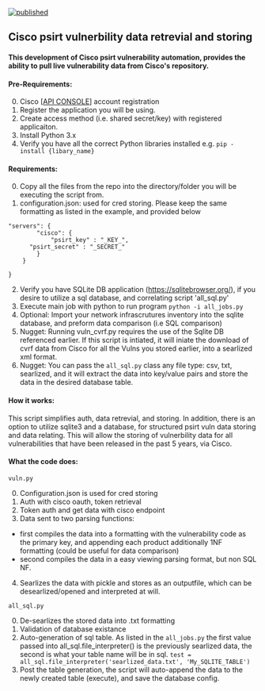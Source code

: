 [![published](https://static.production.devnetcloud.com/codeexchange/assets/images/devnet-published.svg)](https://developer.cisco.com/codeexchange/github/repo/FutureCCIE/Cisco-psirt)
## Cisco psirt vulnerbility data retrevial and storing
#### This development of Cisco psirt vulnerability automation, provides the ability to pull live vulnerability data from Cisco's repository.

#### Pre-Requirements:
0. Cisco [[API CONSOLE](https://apiconsole.cisco.com/)] account registration
1. Register the application you will be using.
2. Create access method (i.e. shared secret/key) with registered applicaiton.
3. Install Python 3.x
4. Verify you have all the correct Python libraries installed e.g. 
``` pip -install {libary_name}  ```

#### Requirements:
0. Copy all the files from the repo into the directory/folder you will be executing the script from.
1. configuration.json: used for cred storing. Please keep the same formatting as listed in the example, and provided below
``` {
"servers": {
        "cisco": {
			"psirt_key" : "_KEY_",
      "psirt_secret" : "_SECRET_"
        }
    }
	
} 
```
2. Verify you have SQLite DB application (https://sqlitebrowser.org/), if you desire to utilize a sql database, and correlating script 'all_sql.py'
3. Execute main job with python to run program
``` python -i all_jobs.py ```
4. Optional: Import your network infrascrutures inventory into the sqlite database, and preform data comparison (i.e SQL comparison)
5. Nugget: Running vuln_cvrf.py requires the use of the Sqlite DB referenced earlier. If this script is intiated, it will iniate the download of cvrf data from Cisco for all the Vulns you stored earlier, into a searlized xml format.
6. Nugget: You can pass the ```all_sql.py``` class any file type: csv, txt, searlized, and it will extract the data into key/value pairs and store the data in the desired database table.

#### How it works:
This script simplifies auth, data retrevial, and storing. 
In addition, there is an option to utilize sqlite3 and a database, for structured psirt vuln data storing and data relating. This will allow the storing of vulnerbility data for all vulnerabilities that have been released in the past 5 years, via Cisco.

#### What the code does:
``` vuln.py ```

0. Configuration.json is used for cred storing
1. Auth with cisco oauth, token retrieval
2. Token auth and get data with cisco endpoint
3. Data sent to two parsing functions: 
  - first compiles the data into a formatting with the vulnerability code as the primary key, and appending each product additionally 1NF formatting (could be useful for data comparison)
  - second compiles the data in a easy viewing parsing format, but non SQL NF.
4. Searlizes the data with pickle and stores as an outputfile, which can be desearlized/opened and interpreted at will.

``` all_sql.py ```

0. De-searlizes the stored data into .txt formatting
1. Validation of database existance
2. Auto-generation of sql table. As listed in the ```all_jobs.py```  the first value passed into all_sql.file_interpreter() is the previously searlized data, the second is what your table name will be in sql.
``` test = all_sql.file_interpreter('searlized_data.txt', 'My_SQLITE_TABLE') ```
3. Post the table generation, the script will auto-append the data to the newly created table (execute), and save the database config.
